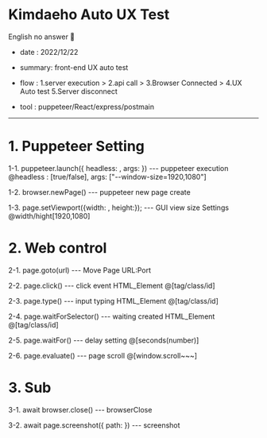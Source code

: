 # Kimdaeho Auto UX Test

English no answer 🤣

- date : 2022/12/22

- summary: front-end UX auto test

- flow : 1.server execution > 2.api call > 3.Browser Connected > 4.UX Auto test 5.Server disconnect

- tool : puppeteer/React/express/postmain

---

# 1. Puppeteer Setting

1-1. puppeteer.launch({ headless: , args: }) --- puppeteer execution @headless : [true/false], args: ["--window-size=1920,1080"]

1-2. browser.newPage() --- puppeteer new page create

1-3. page.setViewport({width: , height:}); --- GUI view size Settings @width/hight[1920,1080]

# 2. Web control

2-1. page.goto(url) --- Move Page URL:Port

2-2. page.click() --- click event HTML_Element @[tag/class/id]

2-3. page.type() --- input typing HTML_Element @[tag/class/id]

2-4. page.waitForSelector() --- waiting created HTML_Element @[tag/class/id]

2-5. page.waitFor() --- delay setting @[seconds(number)]

2-6. page.evaluate() --- page scroll @[window.scroll~~~]

# 3. Sub

3-1. await browser.close() --- browserClose

3-2. await page.screenshot({ path: }) --- screenshot
